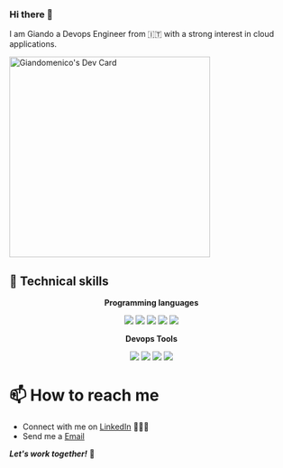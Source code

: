 ### Hi there 👋

I am Giando
a Devops Engineer from 🇮🇹 with a strong interest in cloud applications.

<a href="https://app.daily.dev/giandosaba"><img src="https://api.daily.dev/devcards/v2/UF1BoITCbmxUTJ1kEaovK.png?type=default&r=yr9" width="356" alt="Giandomenico's Dev Card"/></a>

## 🧰 Technical skills
<p align="center"><strong>Programming languages</strong></p>
 <p align="center">
   <img src="https://img.shields.io/badge/Shell_Script-121011?style=for-the-badge&logo=gnu-bash&logoColor=white" />
   <img src="https://img.shields.io/badge/Java-ED8B00?style=for-the-badge&logo=openjdk&logoColor=white" />
   <img src="https://img.shields.io/badge/JavaScript-F7DF1E?style=for-the-badge&logo=javascript&logoColor=black" />
   <img src="https://img.shields.io/badge/Python-3776AB?style=for-the-badge&logo=python&logoColor=white" />
   <img src="https://img.shields.io/badge/Go-00ADD8?style=for-the-badge&logo=go&logoColor=white" />
 </p>
 <p align="center"><strong>Devops Tools</strong></p>
 <p align="center">
   <img src="https://img.shields.io/badge/Git-F05032?style=for-the-badge&logo=git&logoColor=white" />
   <img src="https://img.shields.io/badge/Docker-0073ec?style=for-the-badge&logo=docker&logoColor=white" />
   <img src="https://img.shields.io/badge/Kubernetes-326CE5?style=for-the-badge&logo=kubernetes&logoColor=white" />
  <img src="https://img.shields.io/badge/Azure_DevOps-0078D7?style=for-the-badge&logo=azure-devops&logoColor=white" />
 </p>

# 📫 How to reach me

- Connect with me on [LinkedIn](https://www.linkedin.com/in/giandosaba) 👨🏻‍💻
- Send me a [Email](mailto:giandosaba@outlook.it)

***Let's work together!*** 🤝
